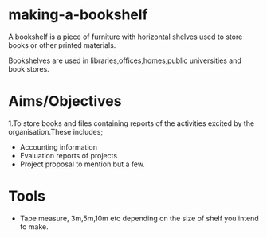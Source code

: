 # making-a-bookshelf

A bookshelf is a piece of furniture with horizontal shelves used to store books or other printed materials. 

Bookshelves are used in libraries,offices,homes,public universities and book stores.
 # Aims/Objectives
1.To store books and files containing reports of the activities excited by the organisation.These includes;
- Accounting information
- Evaluation reports of projects
- Project proposal to mention but a few.
# Tools
- Tape measure, 3m,5m,10m etc depending on the size of shelf you intend to make.


